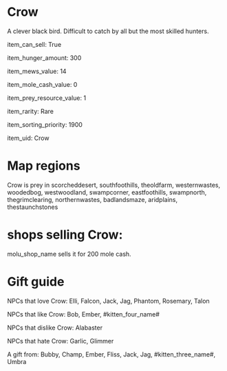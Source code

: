 # Crow

A clever black bird. Difficult to catch by all but the most skilled hunters.

item_can_sell: True

item_hunger_amount: 300

item_mews_value: 14

item_mole_cash_value: 0

item_prey_resource_value: 1

item_rarity: Rare

item_sorting_priority: 1900

item_uid: Crow

# Map regions

Crow is prey in scorcheddesert, southfoothills, theoldfarm, westernwastes, woodedbog, westwoodland, swampcorner, eastfoothills, swampnorth, thegrimclearing, northernwastes, badlandsmaze, aridplains, thestaunchstones

# shops selling Crow:

molu_shop_name sells it for 200 mole cash.

# Gift guide

NPCs that love Crow: Elli, Falcon, Jack, Jag, Phantom, Rosemary, Talon

NPCs that like Crow: Bob, Ember, #kitten_four_name#

NPCs that dislike Crow: Alabaster

NPCs that hate Crow: Garlic, Glimmer

A gift from: Bubby, Champ, Ember, Fliss, Jack, Jag, #kitten_three_name#, Umbra